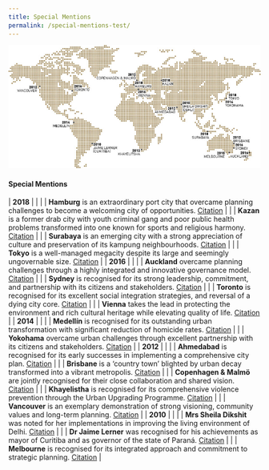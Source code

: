 ```yaml
---
title: Special Mentions
permalink: /special-mentions-test/
---
```


![Special Mentions](/images/laureates/worldmap-special-mentions.jpg/)

#### **Special Mentions**

| **2018** | |
| | **Hamburg** is an extraordinary port city that overcame planning challenges to become a welcoming city of opportunities. [Citation](/laureates/2018/special-mentions/hamburg/) | 
| | **Kazan** is a former drab city with youth criminal gang and poor public health problems transformed into one known for sports and religious harmony. [Citation](/laureates/2018/special-mentions/hamburg/) |
| | **Surabaya** is an emerging city with a strong appreciation of culture and preservation of its kampung neighbourhoods. [Citation](/laureates/2018/special-mentions/hamburg/) | 
| | **Tokyo** is a well-managed megacity despite its large and seemingly ungovernable size. [Citation](/laureates/2018/special-mentions/hamburg/) |
| **2016** | |
| | **Auckland** overcame planning challenges through a highly integrated and innovative governance model. [Citation](/laureates/2018/special-mentions/hamburg/) |
| | **Sydney** is recognised for its strong leadership, commitment, and partnership with its citizens and stakeholders. [Citation](/laureates/2018/special-mentions/hamburg/) |
| | **Toronto** is recognised for its excellent social integration strategies, and reversal of a dying city core. [Citation](/laureates/2018/special-mentions/hamburg/) | 
| | **Vienna** takes the lead in protecting the environment and rich cultural heritage while elevating quality of life. [Citation](/laureates/2018/special-mentions/hamburg/) | 
| **2014** | |
| | **Medellín** is recognised for its outstanding urban transformation with significant reduction of homicide rates. [Citation](/laureates/2018/special-mentions/hamburg/) | 
| | **Yokohama** overcame urban challenges through excellent partnership with its citizens and stakeholders. [Citation](/laureates/2018/special-mentions/hamburg/) | 
| **2012** | |
| | **Ahmedabad** is recognised for its early successes in implementing a comprehensive city plan. [Citation](/laureates/2018/special-mentions/hamburg/) | 
| | **Brisbane** is a ‘country town’ blighted by urban decay transformed into a vibrant metropolis. [Citation](/laureates/2018/special-mentions/hamburg/) | 
| | **Copenhagen & Malmö** are jointly recognised for their close collaboration and shared vision. [Citation](/laureates/2018/special-mentions/hamburg/) | 
| | **Khayelistha** is recognised for its comprehensive violence prevention through the Urban Upgrading Programme. [Citation](/laureates/2018/special-mentions/hamburg/) | 
| | **Vancouver** is an exemplary demonstration of strong visioning, community values and long-term planning. [Citation](/laureates/2018/special-mentions/hamburg/) | 
| **2010** | |
| | **Mrs Sheila Dikshit** was noted for her implementations in improving the living environment of Delhi. [Citation](/laureates/2018/special-mentions/hamburg/) | 
| | **Dr Jaime Lerner** was recognised for his achievements as mayor of Curitiba and as governor of the state of Paraná. [Citation](/laureates/2018/special-mentions/hamburg/) | 
| | **Melbourne** is recognised for its integrated approach and commitment to strategic planning. [Citation](/laureates/2018/special-mentions/hamburg/) | 
